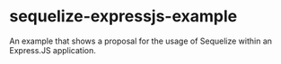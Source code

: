 sequelize-expressjs-example
===========================

An example that shows a proposal for the usage of Sequelize within an Express.JS application.
